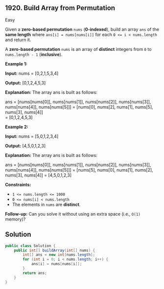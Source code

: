## 1920\. Build Array from Permutation

Easy

Given a **zero-based permutation** `nums` (**0-indexed**), build an array `ans` of the **same length** where `ans[i] = nums[nums[i]]` for each `0 <= i < nums.length` and return it.

A **zero-based permutation** `nums` is an array of **distinct** integers from `0` to `nums.length - 1` (**inclusive**).

**Example 1:**

**Input:** nums = \[0,2,1,5,3,4]

**Output:** \[0,1,2,4,5,3]

**Explanation:** The array ans is built as follows: 

ans = [nums[nums\[0]], nums[nums\[1]], nums[nums\[2]], nums[nums\[3]], nums[nums\[4]], nums[nums\[5]]] 
    = [nums\[0], nums\[2], nums\[1], nums\[5], nums\[3], nums\[4]]    
    = \[0,1,2,4,5,3]

**Example 2:**

**Input:** nums = \[5,0,1,2,3,4]

**Output:** \[4,5,0,1,2,3]

**Explanation:** The array ans is built as follows: 

ans = [nums[nums\[0]], nums[nums\[1]], nums[nums\[2]], nums[nums\[3]], nums[nums\[4]], nums[nums\[5]]] 
    = [nums\[5], nums\[0], nums\[1], nums\[2], nums\[3], nums\[4]] 
    = \[4,5,0,1,2,3]

**Constraints:**

*   `1 <= nums.length <= 1000`
*   `0 <= nums[i] < nums.length`
*   The elements in `nums` are **distinct**.

**Follow-up:** Can you solve it without using an extra space (i.e., `O(1)` memory)?

## Solution

```java
public class Solution {
    public int[] buildArray(int[] nums) {
        int[] ans = new int[nums.length];
        for (int i = 0; i < nums.length; i++) {
            ans[i] = nums[nums[i]];
        }
        return ans;
    }
}
```